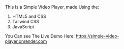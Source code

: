 This Is a Simple Video Player, made Using the:
1. HTML5 and CSS
2. Tailwind CSS
3. JavaScript

You Can see The Live Demo Here: https://simple-video-player.onrender.com

